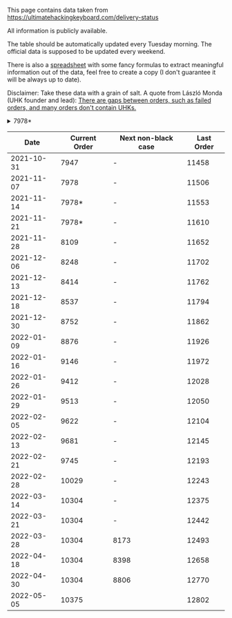 This page contains data taken from https://ultimatehackingkeyboard.com/delivery-status

All information is publicly available.

The table should be automatically updated every Tuesday morning. The official data is supposed to be updated every weekend.

There is also a [spreadsheet](https://docs.google.com/spreadsheets/d/1TrMIMHJFUPoelNd_YxDkdQL5lmC6HUIZ0TzejsYvMMs/edit?usp=sharing) with some fancy formulas to extract meaningful information out of the data, feel free to create a copy (I don't guarantee it will be always up to date).

Disclaimer: Take these data with a grain of salt. A quote from László Monda (UHK founder and lead): [There are gaps between orders, such as failed orders, and many orders don't contain UHKs.](https://ultimatehackingkeyboard.com/blog/2021/10/31/production-progress-spare-parts-bonanza-new-agent-release#comment-129602)

<details>
<summary>7978*</summary>

The starting #7978 order id, which contains a palm rest, has been unchanged for a week, which may make some think that we're not making progress. In reality, we keep shipping UHKs. We found that some screws that fixate the palm rest to the UHK weren't sufficiently reliable, so we've redesigned them, and we're CNC'ing new screws these days. This isn't a major hassle, but it blocks palm rest orders for some days. The shipment of orders containing palm rests is expected to resume around 2021-11-22.

</details>

Date | Current Order | Next non-black case | Last Order
--- | --- | --- | --- 
2021-10-31 | 7947 | - | 11458
2021-11-07 | 7978 | - | 11506
2021-11-14 | 7978* | - | 11553
2021-11-21 | 7978* | - | 11610
2021-11-28 | 8109 | - | 11652
2021-12-06 | 8248 | - | 11702
2021-12-13 | 8414 | - | 11762
2021-12-18 | 8537 | - | 11794
2021-12-30 | 8752 | - | 11862
2022-01-09 | 8876 | - | 11926
2022-01-16 | 9146 | - | 11972
2022-01-26 | 9412 | - | 12028
2022-01-29 | 9513 | - | 12050
2022-02-05 | 9622 | - | 12104
2022-02-13 | 9681 | - | 12145
2022-02-21 | 9745 | - | 12193
2022-02-28 | 10029 | - | 12243
2022-03-14 | 10304 | - | 12375
2022-03-21 | 10304 | - | 12442
2022-03-28 | 10304 | 8173 | 12493
2022-04-18 | 10304 | 8398 | 12658
2022-04-30 | 10304 | 8806 | 12770
2022-05-05 | 10375 |  | 12802
